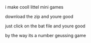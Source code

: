 i make cooll littel mini games 

download the zip and youre good

just click on the bat file and youre good

by the way its a number geussing game

